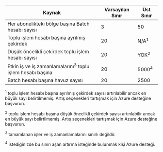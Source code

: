 | **Kaynak** | **Varsayılan Sınır** | **Üst Sınır** |
| --- | --- | --- |
| Her abonelikteki bölge başına Batch hesabı sayısı | 3 |50 |
| Toplu işlem hesabı başına ayrılmış çekirdek | 20 | N/A<sup>1</sup> |
| Düşük öncelikli çekirdek toplu işlem hesabı sayısı | 20 | YOK<sup>2</sup> |
| Etkin iş ve iş zamanlamalarını<sup>3</sup> toplu işlem hesabı başına | 20 | 5000<sup>4</sup> |
| Batch hesabı başına havuz sayısı | 20 | 2500 |

<sup>1</sup> toplu işlem hesabı başına ayrılmış çekirdek sayısı artırılabilir ancak en büyük sayı belirtilmemiş. Artış seçenekleri tartışmak için Azure desteğine başvurun.

<sup>2</sup> toplu işlem hesabı başına düşük öncelikli çekirdek sayısı artırılabilir ancak en büyük sayı belirtilmemiş. Artış seçenekleri tartışmak için Azure desteğine başvurun.

<sup>3</sup> tamamlanan işler ve iş zamanlamalarını sınırlı değildir.

<sup>4</sup> istediğinizde bu sınırı aşan artırma isteğinde bulunmak kişi Azure desteği.
